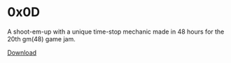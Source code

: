 # 0x0D
A shoot-em-up with a unique time-stop mechanic made in 48 hours for the 20th gm(48) game jam.

[Download](http://www.gm48.net/game/?id=346)
